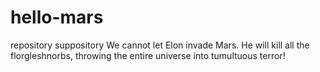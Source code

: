 # hello-mars
repository suppository
We cannot let Elon invade Mars.
He will kill all the florgleshnorbs, throwing the entire universe into tumultuous terror!
